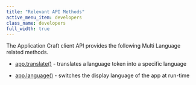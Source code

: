 ```yaml
---
title: "Relevant API Methods"
active_menu_item: developers
class_name: developers
full_width: true
---
```



The Application Craft client API provides the following Multi Language related methods.

 - [app.translate()](/developers/documentation/scripting-apis/client-api/multi-language-apps/translate) - translates a language token into a specific language

 - [app.language()](/developers/documentation/scripting-apis/client-api/multi-language-apps/language) - switches the display language of the app at run-time


